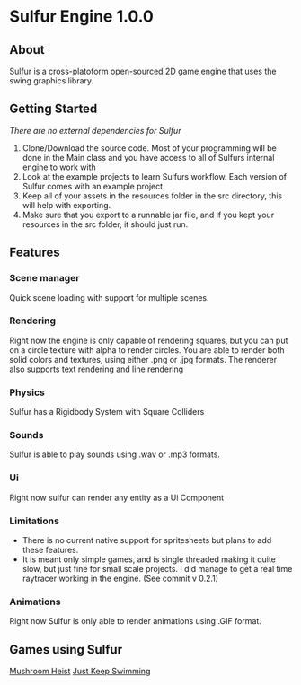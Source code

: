 # Sulfur Engine 1.0.0

## About
Sulfur is a cross-platoform open-sourced 2D game engine that uses the swing graphics library.

## Getting Started
*There are no external dependencies for Sulfur*
1. Clone/Download the source code. Most of your programming will be done in the Main class and you have access to all of Sulfurs internal engine to work with
2. Look at the example projects to learn Sulfurs workflow. Each version of Sulfur comes with an example project.
3. Keep all of your assets in the resources folder in the src directory, this will help with exporting.
4. Make sure that you export to a runnable jar file, and if you kept your resources in the src folder, it should just run.

## Features

### Scene manager
Quick scene loading with support for multiple scenes.

### Rendering
Right now the engine is only capable of rendering squares, but you can put on a circle texture with alpha to render circles. You are able to render both solid colors and textures, using either .png or .jpg formats. The renderer also supports text rendering and line rendering

### Physics
Sulfur has a Rigidbody System with Square Colliders

### Sounds
Sulfur is able to play sounds using .wav or .mp3 formats.

### Ui
Right now sulfur can render any entity as a Ui Component

### Limitations
* There is no current native support for spritesheets but plans to add these features.
* It is meant only simple games, and is single threaded making it quite slow, but just fine for small scale projects. I did manage to get a real time raytracer working in the engine. (See commit v 0.2.1)

### Animations
Right now Sulfur is only able to render animations using .GIF format.

## Games using Sulfur
[Mushroom Heist](https://cbeaver05.itch.io/mushroom-heist)
[Just Keep Swimming](https://cbeaver05.itch.io/just-keep-swimming)